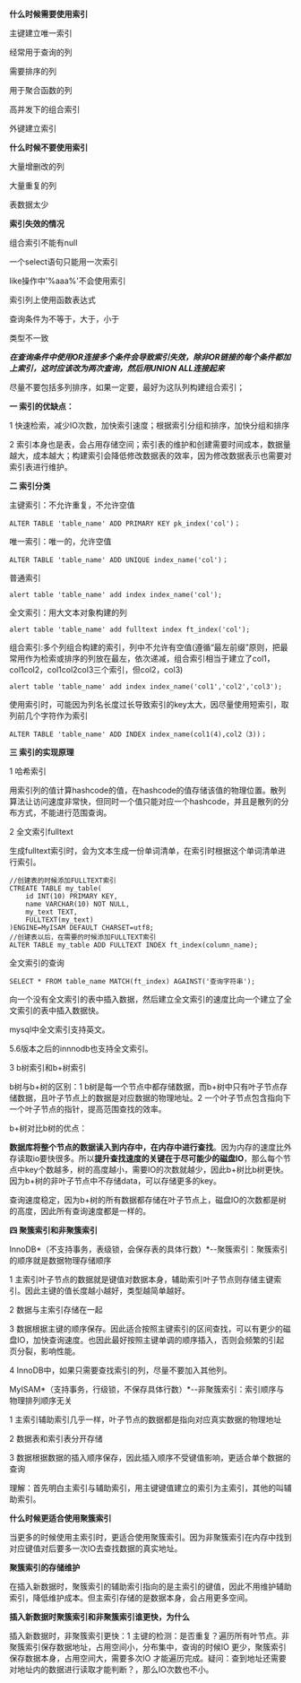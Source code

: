 **什么时候需要使用索引**

主键建立唯一索引

经常用于查询的列

需要排序的列

用于聚合函数的列

高并发下的组合索引

外键建立索引

**什么时候不要使用索引**

大量增删改的列

大量重复的列

表数据太少

**索引失效的情况**

组合索引不能有null

一个select语句只能用一次索引

like操作中'%aaa%'不会使用索引

索引列上使用函数表达式

查询条件为不等于，大于，小于

类型不一致

***在查询条件中使用OR连接多个条件会导致索引失效，除非OR链接的每个条件都加上索引，这时应该改为两次查询，然后用UNION ALL连接起来***

尽量不要包括多列排序，如果一定要，最好为这队列构建组合索引；

**一 索引的优缺点：**

1 快速检索，减少IO次数，加快索引速度；根据索引分组和排序，加快分组和排序

2 索引本身也是表，会占用存储空间；索引表的维护和创建需要时间成本，数据量越大，成本越大；构建索引会降低修改数据表的效率，因为修改数据表示也需要对索引表进行维护。

**二 索引分类**

主键索引：不允许重复，不允许空值

```
ALTER TABLE 'table_name' ADD PRIMARY KEY pk_index('col')；
```

唯一索引：唯一的，允许空值

```
ALTER TABLE 'table_name' ADD UNIQUE index_name('col')；
```

普通索引

```
alert table 'table_name' add index index_name('col');
```

全文索引：用大文本对象构建的列

```
alert table 'table_name' add fulltext index ft_index('col');
```

组合索引:多个列组合构建的索引，列中不允许有空值(遵循“最左前缀”原则，把最常用作为检索或排序的列放在最左，依次递减，组合索引相当于建立了col1，col1col2，col1col2col3三个索引，但col2，col3)

```
alert table 'table_name' add index index_name('col1','col2','col3');
```

使用索引时，可能因为列名长度过长导致索引的key太大，因尽量使用短索引，取列前几个字符作为索引

```
ALTER TABLE 'table_name' ADD INDEX index_name(col1(4),col2（3))；
```

**三 索引的实现原理**

1 哈希索引

用索引列的值计算hashcode的值，在hashcode的值存储该值的物理位置。散列算法让访问速度非常快，但同时一个值只能对应一个hashcode，并且是散列的分布方式，不能进行范围查询。

2 全文索引fulltext

生成fulltext索引时，会为文本生成一份单词清单，在索引时根据这个单词清单进行索引。

```
//创建表的时候添加FULLTEXT索引
CTREATE TABLE my_table(
    id INT(10) PRIMARY KEY,
    name VARCHAR(10) NOT NULL,
    my_text TEXT,
    FULLTEXT(my_text)
)ENGINE=MyISAM DEFAULT CHARSET=utf8;
//创建表以后，在需要的时候添加FULLTEXT索引
ALTER TABLE my_table ADD FULLTEXT INDEX ft_index(column_name);
```

全文索引的查询

```
SELECT * FROM table_name MATCH(ft_index) AGAINST('查询字符串');
```

向一个没有全文索引的表中插入数据，然后建立全文索引的速度比向一个建立了全文索引的表中插入数据快。

mysql中全文索引支持英文。

5.6版本之后的innnodb也支持全文索引。

3 b树索引和b+树索引

b树与b+树的区别：1 b树是每一个节点中都存储数据，而b+树中只有叶子节点存储数据，且叶子节点上的数据是对应数据的物理地址。2 一个叶子节点包含指向下一个叶子节点的指针，提高范围查找的效率。

b+树对比b树的优点：

**数据库将整个节点的数据读入到内存中，在内存中进行查找**。因为内存的速度比外存读取io要快很多。所以**提升查找速度的关键在于尽可能少的磁盘IO**，那么每个节点中key个数越多，树的高度越小，需要IO的次数就越少，因此b+树比b树更快。因为b+树的非叶子节点中不存储data，可以存储更多的key。

查询速度稳定，因为b+树的所有数据都存储在叶子节点上，磁盘IO的次数都是树的高度，因此所有查询速度都是一样的。

**四 聚簇索引和非聚簇索引**

InnoDB*（不支持事务，表级锁，会保存表的具体行数）*--聚簇索引：聚簇索引的顺序就是数据物理存储顺序

1 主索引叶子节点的数据就是键值对数据本身，辅助索引叶子节点则存储主键索引。因此主键的值长度越小越好，类型越简单越好。

2 数据与主索引存储在一起

3 数据根据主键的顺序保存。因此适合按照主键索引的区间查找，可以有更少的磁盘IO，加快查询速度。也因此最好按照主键单调的顺序插入，否则会频繁的引起页分裂，影响性能。

4 InnoDB中，如果只需要查找索引的列，尽量不要加入其他列。

MyISAM*（支持事务，行级锁，不保存具体行数）*--非聚簇索引：索引顺序与物理排列顺序无关

1 主索引辅助索引几乎一样，叶子节点的数据都是指向对应真实数据的物理地址

2 数据表和索引表分开存储

3 数据根据数据的插入顺序保存，因此插入顺序不受键值影响，更适合单个数据的查询

理解：首先明白主索引与辅助索引，用主键键值建立的索引为主索引，其他的叫辅助索引。

**什么时候更适合使用聚簇索引**

当更多的时候使用主索引时，更适合使用聚簇索引。因为非聚簇索引在内存中找到对应键值对后要多一次IO去查找数据的真实地址。

**聚簇索引的存储维护**

在插入新数据时，聚簇索引的辅助索引指向的是主索引的键值，因此不用维护辅助索引，降低维护成本。但主索引存储的是数据本身，会占用更多空间。

**插入新数据时聚簇索引和非聚簇索引谁更快，为什么**

插入新数据时，非聚簇索引更快：1 主键的检测：是否重复？遍历所有叶节点。非聚簇索引保存数据地址，占用空间小，分布集中，查询的时候IO 更少，聚簇索引保存数据本身，占用空间大，需要多次IO 才能遍历完成。疑问：查到地址还需要对地址内的数据进行读取才能判断？，那么IO次数也不小。

